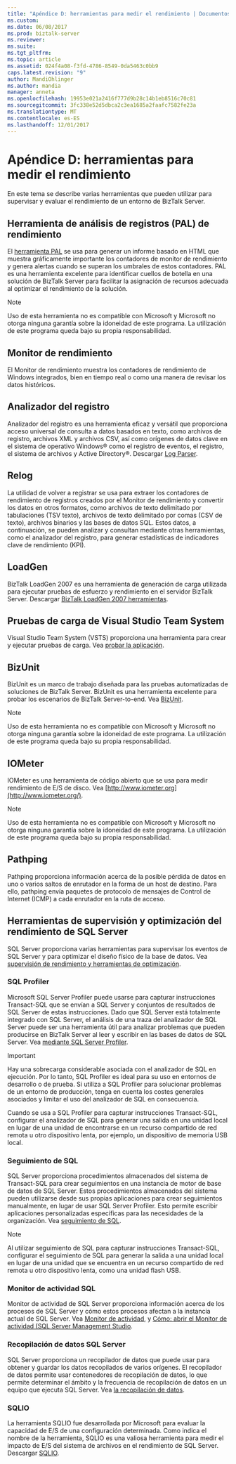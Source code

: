 ```yaml
---
title: "Apéndice D: herramientas para medir el rendimiento | Documentos de Microsoft"
ms.custom: 
ms.date: 06/08/2017
ms.prod: biztalk-server
ms.reviewer: 
ms.suite: 
ms.tgt_pltfrm: 
ms.topic: article
ms.assetid: 024f4a08-f3fd-4786-8549-0da5463c0bb9
caps.latest.revision: "9"
author: MandiOhlinger
ms.author: mandia
manager: anneta
ms.openlocfilehash: 19953e021a2416f777d9b28c14b1eb8516c70c81
ms.sourcegitcommit: 3fc338e52d5dbca2c3ea1685a2faafc7582fe23a
ms.translationtype: MT
ms.contentlocale: es-ES
ms.lasthandoff: 12/01/2017
---
```

# <a name="appendix-d-tools-for-measuring-performance"></a>Apéndice D: herramientas para medir el rendimiento
En este tema se describe varias herramientas que pueden utilizar para supervisar y evaluar el rendimiento de un entorno de BizTalk Server.  
  
## <a name="performance-analysis-of-logs-pal-tool"></a>Herramienta de análisis de registros (PAL) de rendimiento  
 El [herramienta PAL](https://github.com/clinthuffman/PAL) se usa para generar un informe basado en HTML que muestra gráficamente importante los contadores de monitor de rendimiento y genera alertas cuando se superan los umbrales de estos contadores. PAL es una herramienta excelente para identificar cuellos de botella en una solución de BizTalk Server para facilitar la asignación de recursos adecuada al optimizar el rendimiento de la solución. 
  
> [!NOTE]  
>  Uso de esta herramienta no es compatible con Microsoft y Microsoft no otorga ninguna garantía sobre la idoneidad de este programa. La utilización de este programa queda bajo su propia responsabilidad.  
  
## <a name="performance-monitor"></a>Monitor de rendimiento  
 El Monitor de rendimiento muestra los contadores de rendimiento de Windows integrados, bien en tiempo real o como una manera de revisar los datos históricos.  
  
## <a name="log-parser"></a>Analizador del registro  
 Analizador del registro es una herramienta eficaz y versátil que proporciona acceso universal de consulta a datos basados en texto, como archivos de registro, archivos XML y archivos CSV, así como orígenes de datos clave en el sistema de operativo Windows® como el registro de eventos, el registro, el sistema de archivos y Active Directory®. Descargar [Log Parser](https://www.microsoft.com/download/details.aspx?id=24659).
  
## <a name="relog"></a>Relog  
 La utilidad de volver a registrar se usa para extraer los contadores de rendimiento de registros creados por el Monitor de rendimiento y convertir los datos en otros formatos, como archivos de texto delimitado por tabulaciones (TSV texto), archivos de texto delimitado por comas (CSV de texto), archivos binarios y las bases de datos SQL. Estos datos, a continuación, se pueden analizar y consultan mediante otras herramientas, como el analizador del registro, para generar estadísticas de indicadores clave de rendimiento (KPI). 
  
## <a name="loadgen"></a>LoadGen  
 BizTalk LoadGen 2007 es una herramienta de generación de carga utilizada para ejecutar pruebas de esfuerzo y rendimiento en el servidor BizTalk Server. Descargar [BizTalk LoadGen 2007 herramientas](https://www.microsoft.com/download/details.aspx?id=14925).
  
## <a name="visual-studio-team-system-load-testing"></a>Pruebas de carga de Visual Studio Team System  
 Visual Studio Team System (VSTS) proporciona una herramienta para crear y ejecutar pruebas de carga. Vea [probar la aplicación](https://docs.microsoft.com/vsts/manual-test/overview).
  
## <a name="bizunit"></a>BizUnit  
 BizUnit es un marco de trabajo diseñada para las pruebas automatizadas de soluciones de BizTalk Server. BizUnit es una herramienta excelente para probar los escenarios de BizTalk Server-to-end. Vea [BizUnit](https://github.com/BizUnit/BizUnit).
  
> [!NOTE]  
>  Uso de esta herramienta no es compatible con Microsoft y Microsoft no otorga ninguna garantía sobre la idoneidad de este programa. La utilización de este programa queda bajo su propia responsabilidad.  
  
## <a name="iometer"></a>IOMeter  
 IOMeter es una herramienta de código abierto que se usa para medir rendimiento de E/S de disco. Vea [http://www.iometer.org](http://www.iometer.org/).
  
> [!NOTE]  
>  Uso de esta herramienta no es compatible con Microsoft y Microsoft no otorga ninguna garantía sobre la idoneidad de este programa. La utilización de este programa queda bajo su propia responsabilidad.  
  

## <a name="pathping"></a>Pathping  
 Pathping proporciona información acerca de la posible pérdida de datos en uno o varios saltos de enrutador en la forma de un host de destino. Para ello, pathping envía paquetes de protocolo de mensajes de Control de Internet (ICMP) a cada enrutador en la ruta de acceso. 
  
## <a name="sql-server-tools-for-performance-monitoring-and-tuning"></a>Herramientas de supervisión y optimización del rendimiento de SQL Server  
SQL Server proporciona varias herramientas para supervisar los eventos de SQL Server y para optimizar el diseño físico de la base de datos. Vea [supervisión de rendimiento y herramientas de optimización](https://docs.microsoft.com/en-us/sql/relational-databases/performance/performance-monitoring-and-tuning-tools). 
  
### <a name="sql-profiler"></a>SQL Profiler  
 Microsoft SQL Server Profiler puede usarse para capturar instrucciones Transact-SQL que se envían a SQL Server y conjuntos de resultados de SQL Server de estas instrucciones. Dado que SQL Server está totalmente integrado con SQL Server, el análisis de una traza del analizador de SQL Server puede ser una herramienta útil para analizar problemas que pueden producirse en BizTalk Server al leer y escribir en las bases de datos de SQL Server. Vea [mediante SQL Server Profiler](https://docs.microsoft.com/sql/tools/sql-server-profiler/sql-server-profiler-templates-and-permissions).
  
> [!IMPORTANT]  
>  Hay una sobrecarga considerable asociada con el analizador de SQL en ejecución. Por lo tanto, SQL Profiler es ideal para su uso en entornos de desarrollo o de prueba. Si utiliza a SQL Profiler para solucionar problemas de un entorno de producción, tenga en cuenta los costes generales asociados y limitar el uso del analizador de SQL en consecuencia.  
> 
>  Cuando se usa a SQL Profiler para capturar instrucciones Transact-SQL, configurar el analizador de SQL para generar una salida en una unidad local en lugar de una unidad de encontrarse en un recurso compartido de red remota u otro dispositivo lenta, por ejemplo, un dispositivo de memoria USB local.  
  
### <a name="sql-trace"></a>Seguimiento de SQL  
 SQL Server proporciona procedimientos almacenados del sistema de Transact-SQL para crear seguimientos en una instancia de motor de base de datos de SQL Server. Estos procedimientos almacenados del sistema pueden utilizarse desde sus propias aplicaciones para crear seguimientos manualmente, en lugar de usar SQL Server Profiler. Esto permite escribir aplicaciones personalizadas específicas para las necesidades de la organización. Vea [seguimiento de SQL](https://docs.microsoft.com/sql/relational-databases/sql-trace/sql-trace). 
  
> [!NOTE]  
>  Al utilizar seguimiento de SQL para capturar instrucciones Transact-SQL, configurar el seguimiento de SQL para generar la salida a una unidad local en lugar de una unidad que se encuentra en un recurso compartido de red remota u otro dispositivo lenta, como una unidad flash USB.  
  
### <a name="sql-activity-monitor"></a>Monitor de actividad SQL  
Monitor de actividad de SQL Server proporciona información acerca de los procesos de SQL Server y cómo estos procesos afectan a la instancia actual de SQL Server. Vea [Monitor de actividad](https://docs.microsoft.com/sql/relational-databases/performance-monitor/activity-monitor), y [Cómo: abrir el Monitor de actividad (SQL Server Management Studio](https://docs.microsoft.com/sql/relational-databases/performance-monitor/open-activity-monitor-sql-server-management-studio). 
  
### <a name="sql-server-data-collection"></a>Recopilación de datos SQL Server  
SQL Server proporciona un recopilador de datos que puede usar para obtener y guardar los datos recopilados de varios orígenes. El recopilador de datos permite usar contenedores de recopilación de datos, lo que permite determinar el ámbito y la frecuencia de recopilación de datos en un equipo que ejecuta SQL Server. Vea [la recopilación de datos](https://docs.microsoft.com/sql/relational-databases/data-collection/data-collection).
  
### <a name="sqlio"></a>SQLIO  
 La herramienta SQLIO fue desarrollada por Microsoft para evaluar la capacidad de E/S de una configuración determinada. Como indica el nombre de la herramienta, SQLIO es una valiosa herramienta para medir el impacto de E/S del sistema de archivos en el rendimiento de SQL Server. Descargar [SQLIO](https://www.microsoft.com/download/details.aspx?id=20163).